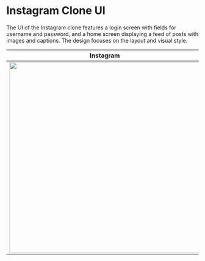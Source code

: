 # Instagram Clone UI

The UI of the Instagram clone features a login screen with fields for username and password, and a home screen displaying a feed of posts with images and captions. The design focuses on the layout and visual style.

| Instagram |
| -- |
| <a href="https://github.com/SimformSolutionsPvtLtd/SSComposeCookBook/blob/main/app/src/main/java/com/jetpack/compose/learning/demosamples/SampleUIActivity.kt" target="_blank"><img src="/gif/SampleUI/InstagramDemo.gif" height="500px"/></a> |
